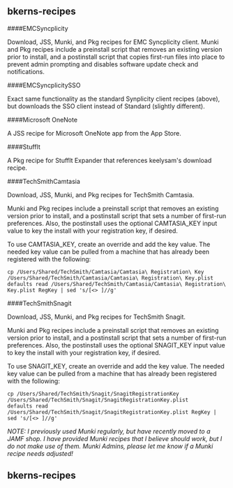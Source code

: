 bkerns-recipes
--------------

####EMCSyncplicity

Download, JSS, Munki, and Pkg recipes for EMC Syncplicity client. Munki and Pkg recipes include a preinstall script that removes an existing version prior to install, and a postinstall script that copies first-run files into place to prevent admin prompting and disables software update check and notifications.

####EMCSyncplicitySSO

Exact same functionality as the standard Synplicity client recipes (above), but downloads the SSO client instead of Standard (slightly different).

####Microsoft OneNote

A JSS recipe for Microsoft OneNote app from the App Store.

####StuffIt

A Pkg recipe for StuffIt Expander that references keelysam's download recipe.

####TechSmithCamtasia

Download, JSS, Munki, and Pkg recipes for TechSmith Camtasia.

Munki and Pkg recipes include a preinstall script that removes an existing version prior to install, and a postinstall script that sets a number of first-run preferences. Also, the postinstall uses the optional CAMTASIA_KEY input value to key the install with your registration key, if desired.

To use CAMTASIA_KEY, create an override and add the key value. The needed key value can be pulled from a machine that has already been registered with the following:

```
cp /Users/Shared/TechSmith/Camtasia/Camtasia\ Registration\ Key /Users/Shared/TechSmith/Camtasia/Camtasia\ Registration\ Key.plist
defaults read /Users/Shared/TechSmith/Camtasia/Camtasia\ Registration\ Key.plist RegKey | sed 's/[<> ]//g'
```

####TechSmithSnagit

Download, JSS, Munki, and Pkg recipes for TechSmith Snagit.

Munki and Pkg recipes include a preinstall script that removes an existing version prior to install, and a postinstall script that sets a number of first-run preferences. Also, the postinstall uses the optional SNAGIT_KEY input value to key the install with your registration key, if desired.

To use SNAGIT_KEY, create an override and add the key value. The needed key value can be pulled from a machine that has already been registered with the following:

```
cp /Users/Shared/TechSmith/Snagit/SnagitRegistrationKey /Users/Shared/TechSmith/Snagit/SnagitRegistrationKey.plist
defaults read /Users/Shared/TechSmith/Snagit/SnagitRegistrationKey.plist RegKey | sed 's/[<> ]//g'
```


*NOTE: I previously used Munki regularly, but have recently moved to a JAMF shop. I have provided Munki recipes that I believe should work, but I do not make use of them. Munki Admins, please let me know if a Munki recipe needs adjusted!*

bkerns-recipes
--------------
